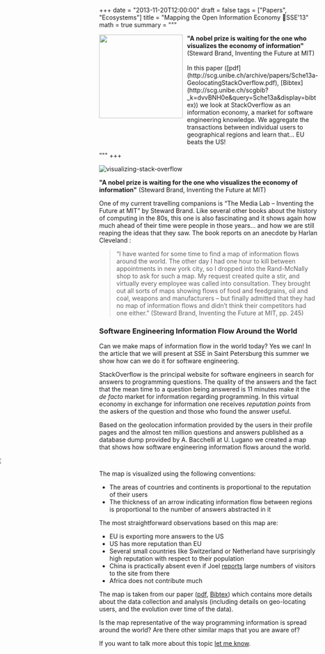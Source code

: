 +++
date = "2013-11-20T12:00:00"
draft = false
tags = ["Papers", "Ecosystems"]
title = "Mapping the Open Information Economy 📝SSE'13"
math = true
summary = """

<img src=/img/stackoverflow-small.png style="box-shadow:none; float: left; width:192px; padding: 10px; padding-top:0px; margin-top: 0px; margin-left: 0px; padding-left: 0px; margin-bottom: 0px; border-width: 0px;" />
<div style="overflow:hidden; width: auto;">
<b>"A nobel prize is waiting for the one who visualizes the economy
of information"</b> (Steward Brand, Inventing the Future at MIT) 
<br/><br/>
In this paper ([pdf](http://scg.unibe.ch/archive/papers/Sche13a-GeolocatingStackOverflow.pdf), [Bibtex](http://scg.unibe.ch/scgbib?_k=dvvBNH0e&query=Sche13a&display=bibtex)) we look at StackOverflow as an information economy, a market for software engineering knowledge. We aggregate the transactions between individual users to geographical regions and learn that... EU beats the US! 
</div>


"""
+++

![visualizing-stack-overflow](/img/stackoverflow.png)

<b>"A nobel prize is waiting for the one who visualizes the economy
of information"</b> (Steward Brand, Inventing the Future at MIT) 

One of my current travelling companions is “The Media Lab – Inventing the Future at MIT” by Steward Brand. Like several other books about the history of computing in the 80s, this one is also fascinating and it shows again how much ahead of their time were people in those years… and how we are still reaping the ideas that they saw. The book reports on an anecdote by Harlan Cleveland :

> “I have wanted for some time to find a map of information flows around the world. The other day I had one hour to kill between appointments in new york city, so I dropped into the Rand-McNally shop to ask for such a map. My request created quite a stir, and virtually every employee was called into consultation. They brought out all sorts of maps showing flows of food and feedgrains, oil and coal, weapons and manufacturers – but finally admitted that they had no map of information flows and didn’t think their competitors had one either.” (Steward Brand, Inventing the Future at MIT, pp. 245)


### Software Engineering Information Flow Around the World
Can we make maps of information flow in the world today? Yes we can! In the article that we will present at SSE in Saint Petersburg this summer we show how can we do it for software engineering.

StackOverflow is the principal website for software engineers in search for answers to programming questions. The quality of the answers and the fact that the mean time to a question being answered is 11 minutes make it the *de facto* market for information regarding programming. In this virtual economy in exchange for information one receives *reputation points* from the askers of the question and those who found the answer useful.

Based on the geolocation information provided by the users in their profile pages and the almost ten million questions and answers published as a database dump provided by A. Bacchelli at U. Lugano we created a map that shows how software engineering information flows around the world. 

    
<div style="margin: 0 -48%; padding: 0 -48%;">
	<img src="/img/stackoverflow-full.png" />
</div>

The map is visualized using the following conventions: 

- The areas of countries and continents is proportional to the reputation of their users
- The thickness of an arrow indicating information flow between regions is proportional to the number of answers abstracted in it


The most straightforward observations based on this map are:

- EU is exporting more answers to the US
- US has more reputation than EU
- Several small countries like Switzerland or Netherland have surprisingly high reputation with respect to their population
- China is practically absent even if Joel [reports](https://stackoverflow.blog/2011/04/stack-overflow-around-the-world/) large numbers of visitors to the site from there
- Africa does not contribute much

The map is taken from our paper ([pdf](http://scg.unibe.ch/archive/papers/Sche13a-GeolocatingStackOverflow.pdf), [Bibtex](http://scg.unibe.ch/scgbib?_k=dvvBNH0e&query=Sche13a&display=bibtex)) which contains more details about the data collection and analysis (including details on geo-locating users, and the evolution over time of the data). 

Is the map representative of the way programming information is spread around the world? Are there other similar maps that you are aware of? 

If you want to talk more about this topic <a href="/#contact"> let me know</a>.




